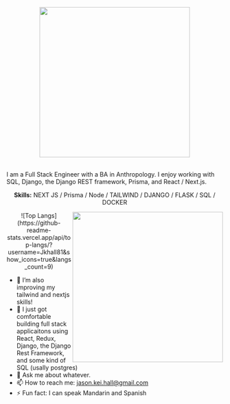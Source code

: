 <div align='center'>
<Img src='https://media.giphy.com/media/bnC70HkiVrZEheSeYS/giphy.gif' width=350 />
</div>
<br/>
<p>
  <div>
I am a Full Stack Engineer with a BA in Anthropology.  I enjoy working with SQL, Django, the Django REST framework, Prisma, and React / Next.js.
    </div>
</p>
<p align='center'>
  <b>Skills:</b> NEXT JS / Prisma / Node / TAILWIND / DJANGO / FLASK /  SQL / DOCKER
</p>
<img src="https://github.com/Jkhall81/Jkhall81/blob/master/70804f7e25b11f29db904f2fa7b4cd9d.gif" width="350" align='right'>

<div align='center'>
![Top Langs](https://github-readme-stats.vercel.app/api/top-langs/?username=Jkhall81&show_icons=true&langs_count=9)
</div>

- 🌱 I’m also improving my tailwind and nextjs skills!
- 🤔 I just got comfortable building full stack applicaitons using React, Redux, Django, the Django Rest Framework, and some kind of SQL (usally postgres)
- 💬 Ask me about whatever.
- 📫 How to reach me:  jason.kei.hall@gmail.com
- ⚡ Fun fact: I can speak Mandarin and Spanish 
